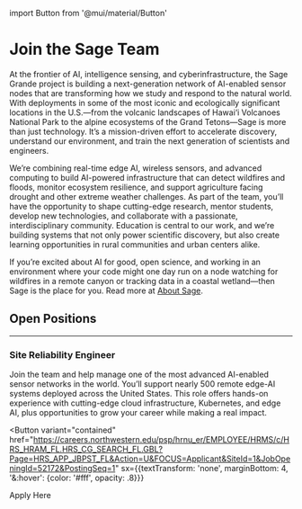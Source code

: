 import Button from '@mui/material/Button'

# Join the Sage Team
At the frontier of AI, intelligence sensing, and cyberinfrastructure, the Sage Grande project is building
a next-generation network of AI-enabled sensor nodes that are transforming how we study and respond to the
natural world. With deployments in some of the most iconic and ecologically significant locations in the
U.S.—from the volcanic landscapes of Hawai‘i Volcanoes National Park to the alpine ecosystems of the
Grand Tetons—Sage is more than just technology. It’s a mission-driven effort to accelerate discovery,
understand our environment, and train the next generation of scientists and engineers.

We’re combining real-time edge AI, wireless sensors, and advanced computing to build AI-powered
infrastructure that can detect wildfires and floods, monitor ecosystem resilience, and support
agriculture facing drought and other extreme weather challenges. As part of the team,
you’ll have the opportunity to shape cutting-edge research, mentor students,
develop new technologies, and collaborate with a passionate, interdisciplinary community.
Education is central to our work, and we’re building systems that not only power scientific
discovery, but also create learning opportunities in rural communities and urban centers alike.

If you’re excited about AI for good, open science, and working in an environment where your
code might one day run on a node watching for wildfires in a remote canyon or
tracking data in a coastal wetland—then Sage is the place for you. Read more at [About Sage](/about).
## Open Positions
---

### Site Reliability Engineer
Join the team and help manage one of the most advanced AI-enabled sensor networks
in the world. You’ll support nearly 500 remote edge-AI systems deployed across
the United States. This role offers hands-on experience with cutting-edge
cloud infrastructure, Kubernetes, and edge AI, plus opportunities to grow your
career while making a real impact.

<Button
  variant="contained"
  href="https://careers.northwestern.edu/psp/hrnu_er/EMPLOYEE/HRMS/c/HRS_HRAM_FL.HRS_CG_SEARCH_FL.GBL?Page=HRS_APP_JBPST_FL&Action=U&FOCUS=Applicant&SiteId=1&JobOpeningId=52172&PostingSeq=1"
  sx={{textTransform: 'none', marginBottom: 4, '&:hover': {color: '#fff', opacity: .8}}}
>
  <span>Apply Here</span>
</Button>

